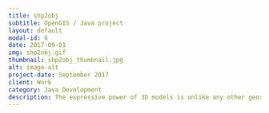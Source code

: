 ```yaml
---
title: shp2obj
subtitle: OpenGIS / Java project
layout: default
modal-id: 6
date: 2017-09-01
img: shp2obj.gif
thumbnail: shp2obj_thumbnail.jpg
alt: image-alt
project-date: September 2017
client: Work
category: Java Development
description: The expressive power of 3D models is unlike any other geospatial format. Therefore, they are increasingly used for presentation, exploration, analysis and management tasks in the most varying application domains. Since - as of today - there are only few 3D city models openly available, I built a Java tool that creates 3D meshes in the popular Wavefront .obj format (used by MeshLab, Blender etc.) from simple ERSI Shapefiles describing building footprints. The OpenGIS library is used to parse the Shapefiles. Also, height information can be included into the Shapefiles via preprocessing methods (e.g. QGIS and the Zonal Statistics Plugin to derive a avarage building height from LiDAR data), so that the resulting 3D building model is scaled correctly into all dimensions. Random coloring is later applied to create individual building textures. This way, a LOD 1 city model of Cambridge, UK, was created by extruding building footprints using openly available LiDAR data (see images above). View the [full source code on GitHub](https://github.com/Olifee/shp2obj).
---
```

